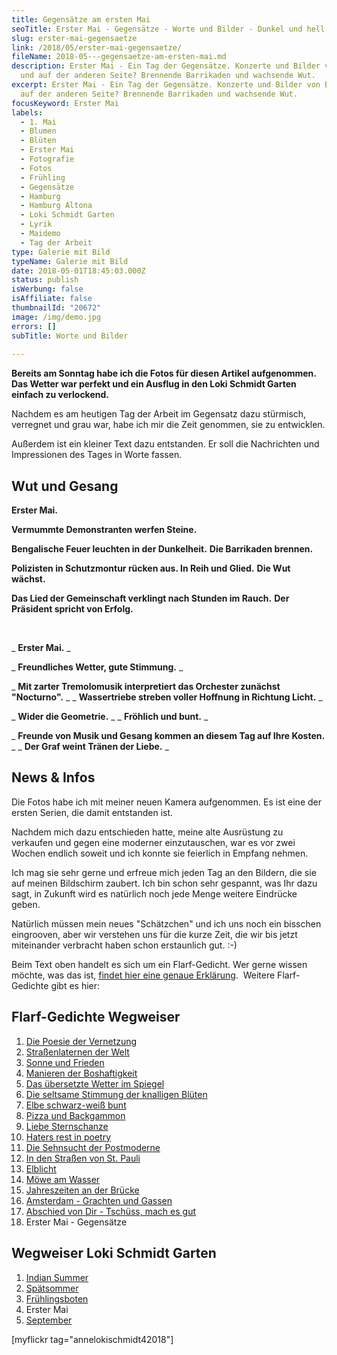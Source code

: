 ```yaml
---
title: Gegensätze am ersten Mai
seoTitle: Erster Mai - Gegensätze - Worte und Bilder - Dunkel und hell
slug: erster-mai-gegensaetze
link: /2018/05/erster-mai-gegensaetze/
fileName: 2018-05---gegensaetze-am-ersten-mai.md
description: Erster Mai - Ein Tag der Gegensätze. Konzerte und Bilder von Blumen
  und auf der anderen Seite? Brennende Barrikaden und wachsende Wut.
excerpt: Erster Mai - Ein Tag der Gegensätze. Konzerte und Bilder von Blumen und
  auf der anderen Seite? Brennende Barrikaden und wachsende Wut.
focusKeyword: Erster Mai
labels:
  - 1. Mai
  - Blumen
  - Blüten
  - Erster Mai
  - Fotografie
  - Fotos
  - Frühling
  - Gegensätze
  - Hamburg
  - Hamburg Altona
  - Loki Schmidt Garten
  - Lyrik
  - Maidemo
  - Tag der Arbeit
type: Galerie mit Bild
typeName: Galerie mit Bild
date: 2018-05-01T18:45:03.000Z
status: publish
isWerbung: false
isAffiliate: false
thumbnailId: "20672"
image: /img/demo.jpg
errors: []
subTitle: Worte und Bilder
  
---
```


**Bereits am Sonntag habe ich die Fotos für diesen Artikel aufgenommen. Das
Wetter war perfekt und ein Ausflug in den Loki Schmidt Garten einfach zu
verlockend.**

Nachdem es am heutigen Tag der Arbeit im Gegensatz dazu stürmisch, verregnet und
grau war, habe ich mir die Zeit genommen, sie zu entwicklen.

Außerdem ist ein kleiner Text dazu entstanden. Er soll die Nachrichten und
Impressionen des Tages in Worte fassen.

## Wut und Gesang

**Erster Mai.**

**Vermummte Demonstranten werfen Steine.**

**Bengalische Feuer leuchten in der Dunkelheit.** **Die Barrikaden brennen.**

**Polizisten in Schutzmontur rücken aus. In Reih und Glied.** **Die Wut
wächst.**

**Das Lied der Gemeinschaft verklingt nach Stunden im Rauch.** **Der Präsident
spricht von Erfolg.**

&nbsp;

_ **Erster Mai.** _

_ **Freundliches Wetter, gute Stimmung.** _

_ **Mit zarter Tremolomusik interpretiert das Orchester zunächst "Nocturno".** _
_ **Wassertriebe streben voller Hoffnung in Richtung Licht.** _

_ **Wider die Geometrie.** _ _ **Fröhlich und bunt.** _

_ **Freunde von Musik und Gesang kommen an diesem Tag auf Ihre Kosten.** _ _
**Der Graf weint Tränen der Liebe.** _

## News &amp; Infos

Die Fotos habe ich mit meiner neuen Kamera aufgenommen. Es ist eine der ersten
Serien, die damit entstanden ist.

Nachdem mich dazu entschieden hatte, meine alte Ausrüstung zu verkaufen und
gegen eine moderner einzutauschen, war es vor zwei Wochen endlich soweit und ich
konnte sie feierlich in Empfang nehmen.

Ich mag sie sehr gerne und erfreue mich jeden Tag an den Bildern, die sie auf
meinen Bildschirm zaubert. Ich bin schon sehr gespannt, was Ihr dazu sagt, in
Zukunft wird es natürlich noch jede Menge weitere Eindrücke geben.

Natürlich müssen mein neues "Schätzchen" und ich uns noch ein bisschen
eingrooven, aber wir verstehen uns für die kurze Zeit, die wir bis jetzt
miteinander verbracht haben schon erstaunlich gut. :-)

Beim Text oben handelt es sich um ein Flarf-Gedicht. Wer gerne wissen möchte,
was das ist,
[findet hier eine genaue Erklärung](/2016/03/flarf-inspiration-aus-dem-internet-die-poesie-der-vernetzung/).
 Weitere Flarf-Gedichte gibt es hier:

## Flarf-Gedichte Wegweiser

1.  [Die Poesie der Vernetzung](/2016/03/flarf-inspiration-aus-dem-internet-die-poesie-der-vernetzung/)
1.  [Straßenlaternen der Welt](/2016/03/strassenlaternen-der-welt-eine-romantische-bildergalerie/)
1.  [Sonne und Frieden](/2016/03/sonne-und-frieden/)
1.  [Manieren der Boshaftigkeit](/2016/04/manieren-der-boshaftigkeit/)
1.  [Das übersetzte Wetter im Spiegel](/2016/05/das-uebersetzte-wetter-im-spiegel/)
1.  [Die seltsame Stimmung der knalligen Blüten](/2016/10/die-seltsame-stimmung-der-knalligen-blueten/)
1.  [Elbe schwarz-weiß bunt](/2017/01/elbe-schwarz-weiss-bunt-bildergalerie-mit-flarfgedicht/)
1.  [Pizza und Backgammon](/2017/01/drei-koenige/)
1.  [Liebe Sternschanze](/2017/01/liebe-sternschanze/)
1.  [Haters rest in poetry](/2017/02/haters-rest-in-poetry/)
1.  [Die Sehnsucht der Postmoderne](/2017/02/die-sehnsucht-der-postmoderne/)
1.  [In den Straßen von St. Pauli](/2017/02/dauerregen-stpauli/)
1.  [Elblicht](/2018/01/elblicht-flarfgedicht-zum-jahresanfang/)
1.  [Möwe am Wasser](/2018/01/moewe-am-wasser/)
1.  [Jahreszeiten an der Brücke](/2018/02/ein-fleet-im-verlauf-der-jahreszeiten/)
1.  [Amsterdam - Grachten und Gassen](/2018/03/amsterdam/)
1.  [Abschied von Dir - Tschüss, mach es gut](/2018/04/abschied-von-dir/)
1.  Erster Mai - Gegensätze

## Wegweiser Loki Schmidt Garten

1.  [Indian Summer](/2015/09/indian-summer-im-loki-schmidt-garten/)
1.  [Spätsommer](/2016/08/spaetsommer-loki-schmidt-garten/)
1.  [Frühlingsboten](/2017/03/fruehlingsboten-im-hamburger-loki-schmidt-garten/)
1.  Erster Mai
1.  [September](/2019/09/september-im-loki-schmidt-garten/)

[myflickr tag="annelokischmidt42018"]

  